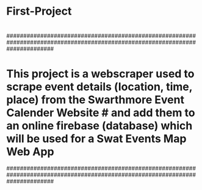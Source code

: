 # First-Project
# 
#
##############################################################################################################################
# This project is a webscraper used to scrape event details (location, time, place) from the Swarthmore Event Calender Website # and add them to an online firebase (database) which will be used for a Swat Events Map Web App 
##############################################################################################################################
#
#

